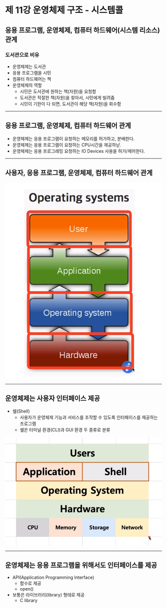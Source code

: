 # 제 11강 운영체제 구조 - 시스템콜
## 응용 프로그램, 운영체제, 컴퓨터 하드웨어(시스템 리소스) 관계 
### 도서관으로 비유 
- 운영체제는 도서관 
- 응용 프로그램을 시민 
- 컴퓨터 하드웨어는 책 
- 운영체제의 역할 
  - 시민은 도서관에 원하는 책(자원)을 요청함
  - 도서관은 적절한 책(자원)을 찾아서, 시민에게 빌려줌 
  - 시민이 기한이 다 되면, 도서관이 해당 책(자원)을 회수함 
---
## 응용 프로그램, 운영체제, 컴퓨터 하드웨어 관계 
- 운영체제는 응용 프로그램이 요청하는 메모리를 허가하고, 분배한다. 
- 운영체제는 응용 프로그램이 요청하는 CPU시간을 제공하낟. 
- 운영체제는 응용 프로그래밍 요청하는 IO Devices 사용을 허가/제어한다. 
---
## 사용자, 응용 프로그램, 운영체제, 컴퓨터 하드웨어 관계 

![사용자, 응용 프로그램, 운영체제, 컴퓨터 하드웨어 관계](../img/os관계들.png)

---
## 운영체제는 사용자 인터페이스 제공 
- 쉘(Shell)
  - 사용자가 운영체제 기능과 서비스를 조작할 수 있도록 인터페이스를 제공하는 프로그램 
  - 쉘은 터미널 환경(CLI)과 GUI 환경 두 종류로 분류 

![shell 구조](../img/shell구조.png)

---
## 운영체제는 응용 프로그램을 위해서도 인터페이스를 제공 
- API(Application Programming Interface)
  - 함수로 제공 
  - open()
- 보통은 라이브러리(library) 형태로 제공 
  - C library   